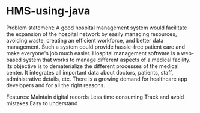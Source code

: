 # HMS-using-java
Problem statement:
 A good hospital management system would facilitate the expansion of the hospital network by easily managing resources, avoiding waste, creating an efficient workforce, and better data management. Such a system could provide hassle-free patient care and make everyone's job much easier.
Hospital management software is a web-based system that works to manage different aspects of a medical facility. Its objective is to dematerialize the different processes of the medical center. It integrates all important data about doctors, patients, staff, administrative details, etc. There is a growing demand for healthcare app developers and for all the right reasons.

Features:
Maintain digital records
Less time consuming
Track and avoid mistakes
Easy to understand
